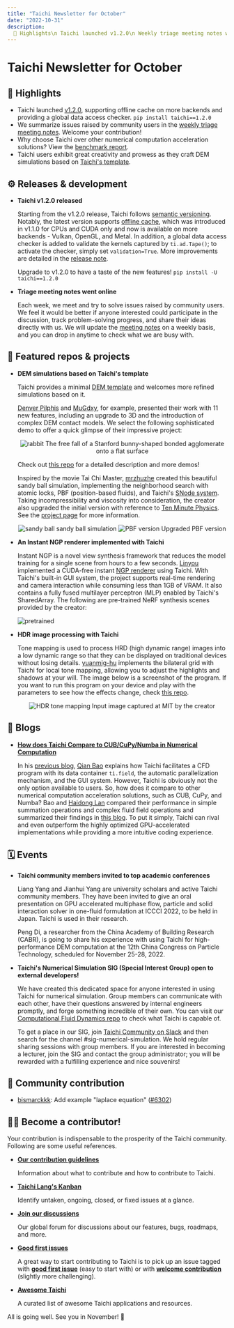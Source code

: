 ```yaml
---
title: "Taichi Newsletter for October"
date: "2022-10-31"
description:
  📌 Highlights\n Taichi launched v1.2.0\n Weekly triage meeting notes went online\n Taichi users unleash creativity for DEM simulation
---
```


# Taichi Newsletter for October
<div class="alert--warning alert alert-no-border">

## 📌 Highlights

- Taichi launched [v1.2.0](https://github.com/taichi-dev/taichi/releases/tag/v1.2.0), supporting offline cache on more backends and providing a global data access checker. `pip install taichi==1.2.0`
- We summarize issues raised by community users in the [weekly triage meeting notes](https://github.com/taichi-dev/taichi/wiki/Issue-Triage-Meeting-Notes). Welcome your contribution!
- Why choose Taichi over other numerical computation acceleration solutions? View the [benchmark report](https://docs.taichi-lang.org/blog/taichi-compared-to-cub-cupy-numba).
- Taichi users exhibit great creativity and prowess as they craft DEM simulations based on [Taichi's template](https://github.com/taichi-dev/taichi_dem).

## ⚙️ Releases & development

- **Taichi v1.2.0 released**

    Starting from the v1.2.0 release, Taichi follows [semantic versioning](https://semver.org/). Notably, the latest version supports [offline cache](https://docs.taichi-lang.org/docs/performance#offline-cache), which was introduced in v1.1.0 for CPUs and CUDA only and now is available on more backends - Vulkan, OpenGL, and Metal. In addition, a global data access checker is added to validate the kernels captured by `ti.ad.Tape()`; to activate the checker, simply set `validation=True`. More improvements are detailed in the [release note](https://github.com/taichi-dev/taichi/releases/tag/v1.2.0).

    Upgrade to v1.2.0 to have a taste of the new features! `pip install -U taichi==1.2.0`

- **Triage meeting notes went online**

    Each week, we meet and try to solve issues raised by community users. We feel it would be better if anyone interested could participate in the discussion, track problem-solving progress, and share their ideas directly with us. We will update the [meeting notes](https://github.com/taichi-dev/taichi/wiki/Issue-Triage-Meeting-Notes) on a weekly basis, and you can drop in anytime to check what we are busy with.

## 🌟 Featured repos & projects

- **DEM simulations based on Taichi's template**

    Taichi provides a minimal [DEM template](https://github.com/taichi-dev/taichi_dem) and welcomes more refined simulations based on it.

    [Denver Pilphis](https://github.com/Denver-Pilphis) and [MuGdxy](https://github.com/MuGdxy), for example, presented their work with 11 new features, including an upgrade to 3D and the introduction of complex DEM contact models. We select the following sophisticated demo to offer a quick glimpse of their impressive project:

    <center>

    ![rabbit](./pics/rabbit.gif)
    The free fall of a Stanford bunny-shaped bonded agglomerate onto a flat surface
    </center>

    Check out [this repo](https://github.com/Denver-Pilphis/taichi_dem/tree/submit/Denver-Pilphis_MuGdxy) for a detailed description and more demos!

    Inspired by the movie Tai Chi Master, [mrzhuzhe](https://github.com/mrzhuzhe) created this beautiful sandy ball simulation, implementing the neighborhood search with atomic locks, PBF (position-based fluids), and Taichi's [SNode system](https://docs.taichi-lang.org/docs/internal#data-structure-organization). Taking incompressibility and viscosity into consideration, the creator also upgraded the initial version with reference to [Ten Minute Physics](https://matthias-research.github.io/pages/tenMinutePhysics/index.html). See the [project page](https://github.com/mrzhuzhe/taichi_dem) for more information.

    <center>

    ![sandy ball](./pics/sandy_ball.gif)
    sandy ball simulation
    ![PBF version](./pics/ball_PBF.gif)
    Upgraded PBF version
    </center>

- **An Instant NGP renderer implemented with Taichi**

    Instant NGP is a novel view synthesis framework that reduces the model training for a single scene from hours to a few seconds. [Linyou](https://github.com/Linyou) implemented a CUDA-free instant [NGP renderer](https://github.com/Linyou/taichi-ngp-renderer) using Taichi. With Taichi's built-in GUI system, the project supports real-time rendering and camera interaction while consuming less than 1GB of VRAM. It also contains a fully fused multilayer perceptron (MLP) enabled by Taichi's SharedArray. The following are pre-trained NeRF synthesis scenes provided by the creator:

    ![pretrained](./pics/pretrained_scenes.png)

- **HDR image processing with Taichi**

    Tone mapping is used to process HRD (high dynamic range) images into a low dynamic range so that they can be displayed on traditional devices without losing details. [yuanmig-hu](https://github.com/yuanming-hu) implements the bilateral grid with Taichi for local tone mapping, allowing you to adjust the highlights and shadows at your will. The image below is a screenshot of the program. If you want to run this program on your device and play with the parameters to see how the effects change, check [this repo](https://github.com/taichi-dev/image-processing-with-taichi).

    <center>

    ![HDR tone mapping](./pics/HDR_image.jpeg)
    Input image captured at MIT by the creator
    </center>

## 📝 Blogs

- [**How does Taichi Compare to CUB/CuPy/Numba in Numerical Computation**](https://docs.taichi-lang.org/blog/taichi-compared-to-cub-cupy-numba)

    In his [previous blog](https://docs.taichi-lang.org/blog/can-taichi-play-a-part-in-cfd), [Qian Bao](https://github.com/houkensjtu) explains how Taichi facilitates a CFD program with its data container `ti.field`, the automatic parallelization mechanism, and the GUI system. However, Taichi is obviously not the only option available to users. So, how does it compare to other numerical computation acceleration solutions, such as CUB, CuPy, and Numba? Bao and [Haidong Lan](https://github.com/turbo0628) compared their performance in simple summation operations and complex fluid field operations and summarized their findings in [this blog](https://docs.taichi-lang.org/blog/taichi-compared-to-cub-cupy-numba). To put it simply, Taichi can rival and even outperform the highly optimized GPU-accelerated implementations while providing a more intuitive coding experience.

## 🗓 Events

- **Taichi community members invited to top academic conferences**

    Liang Yang and Jianhui Yang are university scholars and active Taichi community members. They have been invited to give an oral presentation on GPU accelerated multiphase flow, particle and solid interaction solver in one-fluid formulation at ICCCI 2022, to be held in Japan. Taichi is used in their research.

    Peng Di, a researcher from the China Academy of Building Research (CABR), is going to share his experience with using Taichi for high-performance DEM computation at the 12th China Congress on Particle Technology, scheduled for November 25-28, 2022.

- **Taichi's Numerical Simulation SIG (Special Interest Group) open to external developers!**

    We have created this dedicated space for anyone interested in using Taichi for numerical simulation. Group members can communicate with each other, have their questions answered by internal engineers promptly, and forge something incredible of their own. You can visit our [Computational Fluid Dynamics repo](https://github.com/houkensjtu/taichi-fluid) to check what Taichi is capable of.

    To get a place in our SIG,  join [Taichi Community on Slack](https://taichicommunity.slack.com/join/shared_invite/zt-14ic8j6no-Fd~wKNpfskXLfqDr58Tddg#/shared-invite/email) and then search for the channel  #sig-numerical-simulation. We hold regular sharing sessions with group members. If you are interested in becoming a lecturer, join the SIG and contact the group administrator; you will be rewarded with a fulfilling experience and nice souvenirs!
    
## 🎉 Community contribution

- [bismarckkk](https://github.com/bismarckkk): Add example "laplace equation" ([#6302](https://github.com/taichi-dev/taichi/pull/6302))

## 🧑‍💻 Become a contributor!

Your contribution is indispensable to the prosperity of the Taichi community. Following are some useful references.

- **[Our contribution guidelines](https://docs.taichi-lang.org/docs/contributor_guide)**

  Information about what to contribute and how to contribute to Taichi.

- **[Taichi Lang's Kanban](https://github.com/orgs/taichi-dev/projects/1)**

  Identify untaken, ongoing, closed, or fixed issues at a glance.

- **[Join our discussions](https://github.com/taichi-dev/taichi/discussions)**

  Our global forum for discussions about our features, bugs,  roadmaps, and more.

- **[Good first issues](https://github.com/taichi-dev/taichi/contribute)**

  A great way to start contributing to Taichi is to pick up an issue tagged with **[good first issue](https://github.com/taichi-dev/taichi/issues?q=is:open+is:issue+label:"good+first+issue")** (easy to start with) or with **[welcome contribution](https://github.com/taichi-dev/taichi/issues?q=is:open+is:issue+label:"welcome+contribution")** (slightly more challenging).

- **[Awesome Taichi](https://github.com/taichi-dev/awesome-taichi)**

  A curated list of awesome Taichi applications and resources.

All is going well. See you in November! 👋